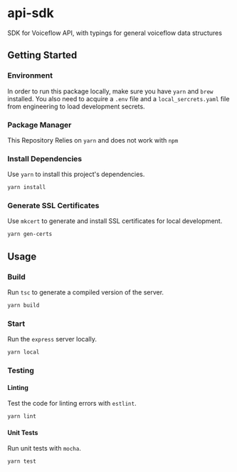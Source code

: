 # api-sdk

SDK for Voiceflow API, with typings for general voiceflow data structures

## Getting Started

### Environment

In order to run this package locally, make sure you have `yarn` and `brew` installed.
You also need to acquire a `.env` file and a `local_sercrets.yaml` file from engineering to load development secrets.

### Package Manager

This Repository Relies on `yarn` and does not work with `npm`

### Install Dependencies

Use `yarn` to install this project's dependencies.

```sh
yarn install
```

### Generate SSL Certificates

Use `mkcert` to generate and install SSL certificates for local development.

```sh
yarn gen-certs
```

## Usage

### Build

Run `tsc` to generate a compiled version of the server.

```sh
yarn build
```

### Start

Run the `express` server locally.

```sh
yarn local
```

### Testing

#### Linting

Test the code for linting errors with `estlint`.

```sh
yarn lint
```

#### Unit Tests

Run unit tests with `mocha`.

```sh
yarn test
```
